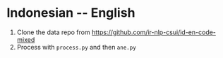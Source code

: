 # Indonesian -- English

1. Clone the data repo from https://github.com/ir-nlp-csui/id-en-code-mixed
2. Process with `process.py` and then `ane.py`